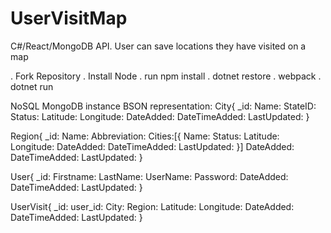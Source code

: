 # UserVisitMap
C#/React/MongoDB API. User can save locations they have visited on a map

. Fork Repository
. Install Node
. run npm install
. dotnet restore
. webpack
. dotnet run

NoSQL MongoDB instance BSON representation:
City{
    _id:
    Name:
    StateID:
    Status:
    Latitude:
    Longitude:
    DateAdded:
    DateTimeAdded:
    LastUpdated:
}

Region{
    _id:
    Name:
    Abbreviation:
    Cities:[{
          Name:
          Status:
          Latitude:
          Longitude:
          DateAdded:
          DateTimeAdded:
          LastUpdated:
    }]
    DateAdded:
    DateTimeAdded:
    LastUpdated:
}

User{
    _id:
    Firstname:
    LastName:
    UserName:
    Password:
    DateAdded:
    DateTimeAdded:
    LastUpdated:
}

UserVisit{
    _id:
    user_id:
    City:
    Region:
    Latitude:
    Longitude:
    DateAdded:
    DateTimeAdded:
    LastUpdated:
}
